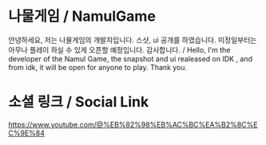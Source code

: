 # 나물게임 / NamulGame
안녕하세요, 저는 나물게임의 개발자입니다. 스샷, ui 공개를 하였습니다. 미정일부터는 아무나 플레이 하실 수 있게 오픈할 예정입니다. 감사합니다. / Hello, I'm the developer of the Namul Game, the snapshot and ui realeased on IDK , and from idk, it will be open for anyone to play. Thank you.

# 소셜 링크 / Social Link
https://www.youtube.com/@%EB%82%98%EB%AC%BC%EA%B2%8C%EC%9E%84
